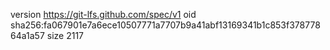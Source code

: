 version https://git-lfs.github.com/spec/v1
oid sha256:fa067901e7a6ece10507771a7707b9a41abf13169341b1c853f37877864a1a57
size 2117
